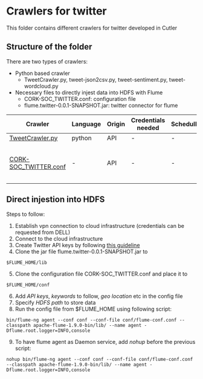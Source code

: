 # Crawlers for twitter

This folder contains different crawlers for twitter developed in Cutler

## Structure of the folder

There are two types of crawlers:

* Python based crawler
  * TweetCrawler.py, tweet-json2csv.py, tweet-sentiment.py, tweet-wordcloud.py
* Necessary files to directly injest data into HDFS with Flume
  * CORK-SOC_TWITTER.conf: configuration file
  * flume.twitter-0.0.1-SNAPSHOT.jar: twitter connector for flume

|Crawler|Language|Origin|Credentials needed| Schedulling|Notes|
| ------------- | ------------- | ------------- | ------------- |------------- |------------|
| [TweetCrawler.py](TweetCrawler.py)| python|API|-|-|-|
| [CORK-SOC_TWITTER.conf](CORK-SOC_TWITTER.conf)| -|API|-|-|Flume script for Twitter data|
  
## Direct injestion into HDFS

Steps to follow:

1.	Establish vpn connection to cloud infrastructure (credentials can be requested from DELL)
2.	Connect to the cloud infrastructure
3.	Create Twitter API keys by following [this guideline](https://developer.twitter.com/en/docs/basics/authentication/guides/access-tokens.html)
4.	Clone the jar file flume.twitter-0.0.1-SNAPSHOT.jar to 
```
$FLUME_HOME/lib
```
5.	Clone the configuration file CORK-SOC_TWITTER.conf and place it to 
```
$FLUME_HOME/conf
```
6.	Add *API keys*, *keywords* to follow, *geo location* etc in the config file
7.	Specify *HDFS path* to store data
8.	Run the config file from $FLUME_HOME using following script:
```
bin/flume-ng agent --conf conf --conf-file conf/flume-conf.conf --classpath apache-flume-1.9.0-bin/lib/ --name agent -Dflume.root.logger=INFO,console
```
9.	To have flume agent as Daemon service, add *nohup* before the previous script:
```
nohup bin/flume-ng agent --conf conf --conf-file conf/flume-conf.conf --classpath apache-flume-1.9.0-bin/lib/ --name agent -Dflume.root.logger=INFO,console
```


